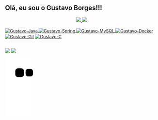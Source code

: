 ## Olá, eu sou o Gustavo Borges!!!

<div align="center">
  <a href="https://github.com/Gustavo-Borges-Guimaraes">
  <img height="180em" src="https://github-readme-stats.vercel.app/api?username=Gustavo-Borges-Guimaraes&show_icons=true&theme=nightowl&include_all_commits=true&count_private=true"/>
  <img height="180em" src="https://github-readme-stats.vercel.app/api/top-langs/?username=Gustavo-Borges-Guimaraes&layout=compact&langs_count=7&theme=nightowl"/>
</div>

<div style="display: inline_block"><br>
  <img align="center" alt="Gustavo-Java" height="40" width="50" src="https://cdn.jsdelivr.net/gh/devicons/devicon/icons/java/java-plain.svg">
  <img align="center" alt="Gustavo-Spring" height="40" width="50" src="https://cdn.jsdelivr.net/gh/devicons/devicon/icons/spring/spring-original.svg">
  <img align="center" alt="Gustavo-MySQL" height="40" width="50" src="https://cdn.jsdelivr.net/gh/devicons/devicon/icons/mysql/mysql-original.svg">
  <img align="center" alt="Gustavo-Docker" height="40" width="50" src="https://cdn.jsdelivr.net/gh/devicons/devicon/icons/docker/docker-original.svg">
  <img align="center" alt="Gustavo-Git" height="40" width="50" src="https://cdn.jsdelivr.net/gh/devicons/devicon/icons/git/git-original.svg">
  <img align="center" alt="Gustavo-C" height="40" width="50"  src="https://cdn.jsdelivr.net/gh/devicons/devicon/icons/c/c-line.svg" />
</div>

 ##
 
<div>   
<a href="https://www.linkedin.com/in/gustavo-borges-56808324a/" target="_blank"><img src="https://img.shields.io/badge/-LinkedIn-%230077B5?style=for-the-badge&logo=linkedin&logoColor=white" target="_blank"></a> 
  <a href = "mailto:gustavo.borges.guimaraes100@gmail.com"><img src="https://img.shields.io/badge/-Gmail-%23333?style=for-the-badge&logo=gmail&logoColor=white" target="_blank"></a>
 </div>
 
  ![Snake animation](https://github.com/Gustavo-Borges-Guimaraes/Gustavo-Borges-Guimaraes/blob/output/github-contribution-grid-snake.svg)
